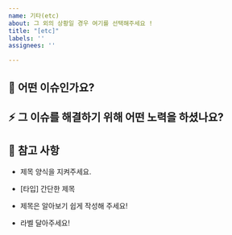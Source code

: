 ```yaml
---
name: 기타(etc)
about: 그 외의 상황일 경우 여기를 선택해주세요 !
title: "[etc]"
labels: ''
assignees: ''

---
```


## :guitar: 어떤 이슈인가요?

## :zap: 그 이슈를 해결하기 위해 어떤 노력을 하셨나요?

## :memo: 참고 사항

- 제목 양식을 지켜주세요.

- [타입] 간단한 제목

- 제목은 알아보기 쉽게 작성해 주세요!

- 라벨 달아주세요!
